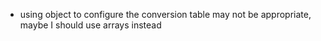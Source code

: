 
* using object to configure the conversion table may not be appropriate, maybe I should use arrays instead
